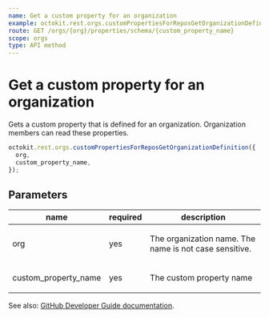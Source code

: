 ```yaml
---
name: Get a custom property for an organization
example: octokit.rest.orgs.customPropertiesForReposGetOrganizationDefinition({ org, custom_property_name })
route: GET /orgs/{org}/properties/schema/{custom_property_name}
scope: orgs
type: API method
---
```


# Get a custom property for an organization

Gets a custom property that is defined for an organization.
Organization members can read these properties.

```js
octokit.rest.orgs.customPropertiesForReposGetOrganizationDefinition({
  org,
  custom_property_name,
});
```

## Parameters

<table>
  <thead>
    <tr>
      <th>name</th>
      <th>required</th>
      <th>description</th>
    </tr>
  </thead>
  <tbody>
    <tr><td>org</td><td>yes</td><td>

The organization name. The name is not case sensitive.

</td></tr>
<tr><td>custom_property_name</td><td>yes</td><td>

The custom property name

</td></tr>
  </tbody>
</table>

See also: [GitHub Developer Guide documentation](https://docs.github.com/rest/orgs/custom-properties#get-a-custom-property-for-an-organization).
